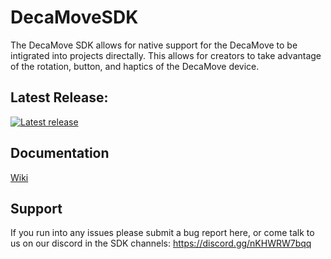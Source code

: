 # DecaMoveSDK

The DecaMove SDK allows for native support for the DecaMove to be intigrated into projects directally. This allows for creators to take advantage of the rotation, button, and haptics of the DecaMove device.

## Latest Release:
<a href="https://github.com/MegadodoGames/DecaMoveSDK/releases/tag/2.0.0">   
  <img src="https://img.shields.io/github/v/release/MegadodoGames/DecaMoveSDK" alt= "Latest release"/>
</a>

## Documentation
<a href="https://github.com/MegadodoGames/DecaMoveSDK/wiki">Wiki</a>

## Support
If you run into any issues please submit a bug report here, or come talk to us on our discord in the SDK channels: https://discord.gg/nKHWRW7bqq

